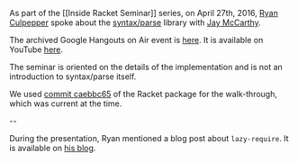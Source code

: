 As part of the [[Inside Racket Seminar]] series, on April 27th, 2016, [Ryan Culpepper](http://www.ccs.neu.edu/home/ryanc/) spoke about the [syntax/parse](http://docs.racket-lang.org/syntax/stxparse.html) library with [Jay McCarthy](http://jeapostrophe.github.io).

The archived Google Hangouts on Air event is [here](https://plus.google.com/u/0/events/cj9u27pp3a912t9g01prvj36osg). It is available on YouTube [here](https://www.youtube.com/watch?v=Z-c0vPKeRic).

The seminar is oriented on the details of the implementation and is not an introduction to syntax/parse itself.

We used [commit caebbc65](https://github.com/racket/racket/commit/caebbc65b67fbd9965d54e1201459279e5962208) of the Racket package for the walk-through, which was current at the time.

--

During the presentation, Ryan mentioned a blog post about `lazy-require`. It is available on [his blog](http://macrologist.blogspot.com/2011/10/lazy-module-loading.html).